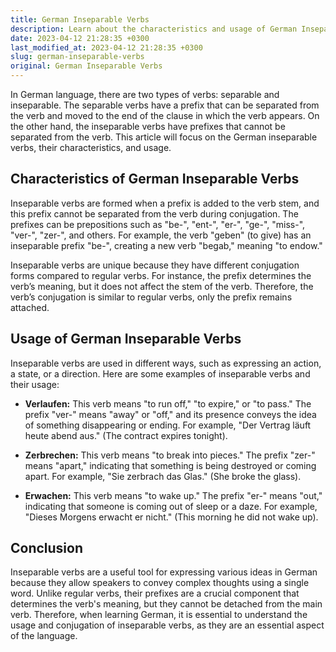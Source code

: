 ```yaml
---
title: German Inseparable Verbs
description: Learn about the characteristics and usage of German Inseparable Verbs.
date: 2023-04-12 21:28:35 +0300
last_modified_at: 2023-04-12 21:28:35 +0300
slug: german-inseparable-verbs
original: German Inseparable Verbs
---
```

In German language, there are two types of verbs: separable and inseparable. The separable verbs have a prefix that can be separated from the verb and moved to the end of the clause in which the verb appears. On the other hand, the inseparable verbs have prefixes that cannot be separated from the verb. This article will focus on the German inseparable verbs, their characteristics, and usage.

## Characteristics of German Inseparable Verbs

Inseparable verbs are formed when a prefix is added to the verb stem, and this prefix cannot be separated from the verb during conjugation. The prefixes can be prepositions such as "be-", "ent-", "er-", "ge-", "miss-", "ver-", "zer-", and others. For example, the verb "geben" (to give) has an inseparable prefix "be-", creating a new verb "begab," meaning "to endow."

Inseparable verbs are unique because they have different conjugation forms compared to regular verbs. For instance, the prefix determines the verb’s meaning, but it does not affect the stem of the verb. Therefore, the verb’s conjugation is similar to regular verbs, only the prefix remains attached.

## Usage of German Inseparable Verbs

Inseparable verbs are used in different ways, such as expressing an action, a state, or a direction. Here are some examples of inseparable verbs and their usage:

- **Verlaufen:** This verb means "to run off," "to expire," or "to pass." The prefix "ver-" means "away" or "off," and its presence conveys the idea of something disappearing or ending. For example, "Der Vertrag läuft heute abend aus." (The contract expires tonight).

- **Zerbrechen:** This verb means "to break into pieces." The prefix "zer-" means "apart," indicating that something is being destroyed or coming apart. For example, "Sie zerbrach das Glas." (She broke the glass).

- **Erwachen:** This verb means "to wake up." The prefix "er-" means "out," indicating that someone is coming out of sleep or a daze. For example, "Dieses Morgens erwacht er nicht." (This morning he did not wake up).

## Conclusion

Inseparable verbs are a useful tool for expressing various ideas in German because they allow speakers to convey complex thoughts using a single word. Unlike regular verbs, their prefixes are a crucial component that determines the verb's meaning, but they cannot be detached from the main verb. Therefore, when learning German, it is essential to understand the usage and conjugation of inseparable verbs, as they are an essential aspect of the language.